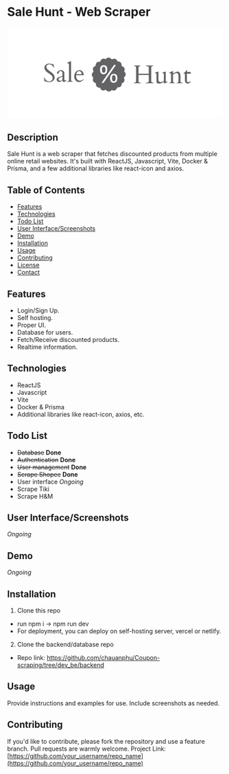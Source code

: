 # Sale Hunt - Web Scraper

![](https://raw.githubusercontent.com/NovaFrime/Sale-Hunt/main/readme_1.png?token=GHSAT0AAAAAACHLIOVYK5V3T4B24RQG6DKGZLOLUEQ)

## Description

Sale Hunt is a web scraper that fetches discounted products from multiple online retail websites. It's built with ReactJS, Javascript, Vite, Docker & Prisma, and a few additional libraries like react-icon and axios.

## Table of Contents

- [Features](#features)
- [Technologies](#technologies)
- [Todo List](#todo-list)
- [User Interface/Screenshots](#user-interface-screenshots)
- [Demo](#demo)
- [Installation](#installation)
- [Usage](#usage)
- [Contributing](#contributing)
- [License](#license)
- [Contact](#contact)

## Features

- Login/Sign Up.
- Self hosting.
- Proper UI.
- Database for users.
- Fetch/Receive discounted products.
- Realtime information.

## Technologies

- ReactJS
- Javascript
- Vite
- Docker & Prisma
- Additional libraries like react-icon, axios, etc.

## Todo List

- ~~Database~~ **Done**
- ~~Authentication~~ **Done**
- ~~User management~~ **Done**
- ~~Scrape Shopee~~ **Done**
- User interface *Ongoing*
- Scrape Tiki
- Scrape H&M

## User Interface/Screenshots

*Ongoing*

## Demo

*Ongoing*

## Installation

1. Clone this repo
  - run npm i -> npm run dev
  - For deployment, you can deploy on self-hosting server, vercel or netlify.
2. Clone the backend/database repo
  - Repo link: https://github.com/chauanphu/Coupon-scraping/tree/dev_be/backend
## Usage

Provide instructions and examples for use. Include screenshots as needed.

## Contributing

If you'd like to contribute, please fork the repository and use a feature branch. Pull requests are warmly welcome.
Project Link: [https://github.com/your_username/repo_name](https://github.com/your_username/repo_name)
